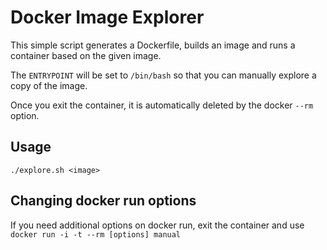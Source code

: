 # Docker Image Explorer

This simple script generates a Dockerfile, builds an image and runs a container based on the given image.

The `ENTRYPOINT` will be set to `/bin/bash` so that you can manually explore a copy of the image.

Once you exit the container, it is automatically deleted by the docker `--rm` option.

## Usage

```
./explore.sh <image>
```

## Changing docker run options

If you need additional options on docker run, exit the container and use `docker run -i -t --rm [options] manual`

